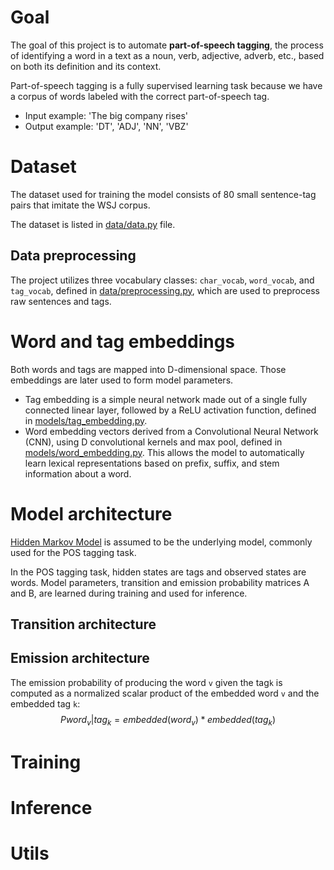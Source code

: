 # Goal
The goal of this project is to automate **part-of-speech tagging**, the process of identifying a word in a text as a noun, verb, adjective, adverb, etc., based on both its definition and its context.

Part-of-speech tagging is a fully supervised learning task because we have a corpus of words labeled with the correct part-of-speech tag.

* Input example: 'The big company rises'
* Output example: 'DT', 'ADJ', 'NN', 'VBZ'

# Dataset
The dataset used for training the model consists of 80 small sentence-tag pairs that imitate the WSJ corpus.

The dataset is listed in [data/data.py](https://github.com/andjadenic/Neural-Hidden-Markov-Model/blob/master/data/data.py) file.

## Data preprocessing
The project utilizes three vocabulary classes: `char_vocab`, `word_vocab`, and `tag_vocab`, defined in [data/preprocessing.py](https://github.com/andjadenic/Neural-Hidden-Markov-Model/blob/master/data/preprocessing.py), which are used to preprocess raw sentences and tags.

# Word and tag embeddings
Both words and tags are mapped into D-dimensional space. Those embeddings are later used to form model parameters.

* Tag embedding is a simple neural network made out of a single fully connected linear layer, followed by a ReLU activation function, defined in [models/tag_embedding.py](https://github.com/andjadenic/Neural-Hidden-Markov-Model/blob/master/models/word_embedding.py). 
* Word embedding vectors derived from a Convolutional Neural Network (CNN), using D convolutional kernels and max pool, defined in [models/word_embedding.py](https://github.com/andjadenic/Neural-Hidden-Markov-Model/blob/master/models/word_embedding.py). This allows the model to automatically learn lexical representations based on prefix, suffix, and stem information about a word. 


# Model architecture
[Hidden Markov Model](https://web.stanford.edu/~jurafsky/slp3/A.pdf) is assumed to be the underlying model, commonly used for the POS tagging task.

In the POS tagging task, hidden states are tags and observed states are words.
Model parameters, transition and emission probability matrices A and B, are learned during training and used for inference.

## Transition architecture


## Emission architecture
The emission probability of producing the word `v` given the tag`k` is computed as a normalized scalar product of the embedded word `v` and the embedded tag `k`:
$$
P{word_v | tag_k} = embedded(word_v) * embedded(tag_k)
$$

# Training

# Inference

# Utils

